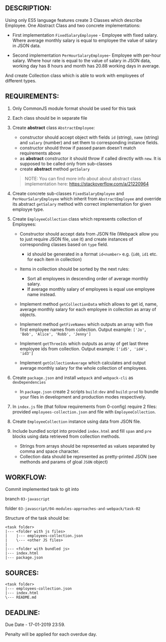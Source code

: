 ﻿## DESCRIPTION:

Using only ES5 language features create 3 Classes which describe Employee. 
One Abstract Class and two concrete implementations:
  
* First implementation `FixedSalaryEmployee` - Employee with fixed salary. Where average monthly salary is equal to employee the value of salary in JSON data.
  
* Second implementation `PerHourSalaryEmployee`- Employee with per-hour salary. Where hour rate is equal to the value of salary in JSON data, working day has 8 hours and month has 20.88 working days in average.

And create Collection class which is able to work with employees of different types.


## REQUIREMENTS:
1. Only CommonJS module format should be used for this task

1. Each class should be in separate file

1. Create **abstract** class `AbstractEmployee`:
    * constructor should accept object with fields `id` (string), `name` (string) and `salary` (number) and set them to corresponding instance fields.
    * constructor should throw if passed param doesn't match requirements above
    * as **abstract** constructor it should throw if called directly with `new`. It is supposed to be called only from sub-classes
    * create **abstract** method `getSalary` 

    > NOTE: You can find more info about about abstract class implementation here: https://stackoverflow.com/a/21220964

1. Create concrete sub-classes `FixedSalaryEmployee` and `PerHourSalaryEmployee` which inherit from `AbstractEmployee` and override its abstract `getSalary` method with correct implementation for given employye type.

1. Create `EmployeeCollection` class which represents collection of Employees:
    * Constructor should accept data from JSON file (Webpack allow you to just require JSON file, use it) and create instances of corresponding classes based on `type` field.
        * id should be generated in a format `id<number>` e.g. (`id0`, `id1` etc. for each item in collection)
    * Items in collection should be sorted by the next rules:
        * Sort all employees in descending order of average monthly salary.
        * If average monthly salary of employees is equal use employee name instead.
    
    * Implement method `getCollectionData` which allows to get id, name, average monthly salary for each employee in collection as array of objects.
  
    * Implement method `getFiveNames` which outputs an array with five first employee names from collection. Output example: `['Jo', 'Bob', 'Alice', 'Robb', 'Jenny']`
  
    * Implement `getThreeIds` which outputs as array of get last three employee ids from collection. Output example: `['id5', 'id4', 'id3']`

    * Implement `getCollectionAverage` which calculates and output average monthly salary for the whole collection of employees.

1. Create `package.json` and install `webpack` and `webpack-cli` as `devDependencies`
    * In `package.json` create 2 scripts `build:dev` and `build:prod` to bundle your files in development and production modes respectively.

1. In `index.js` file (that follow requirements from 0-config) require 2 files: provided `employees-collection.json` and file with `EmployeeCollection`.

1. Create `EmployeeCollection` instance using data from JSON file.

1. Include bundled script into provided `index.html` and fill `span` and `pre` blocks using data retrieved from collection methods.
    * Strings from arrays should be represented as values separated by comma and space character.
    * Collection data should be represented as pretty-printed JSON (see methonds and params of gloal `JSON` object)


## WORKFLOW:

Commit implemented task to git into

branch `03-javascript`

folder `03-javascript/04-modules-approaches-and-webpack/task-02`


Structure of the task should be:
```
<task folder>
|--- <folder with js files>
|    |--- employees-collection.json
|    \--- <other JS files>
|
|--- <folder with bundled js>
|--- index.html
|--- package.json
```

## SOURCES:

```
<task folder>
|--- employees-collection.json
|--- index.html
\--- README.md
```

## DEADLINE:

Due Date - 17-01-2019 23:59.

Penalty will be applied for each overdue day.
